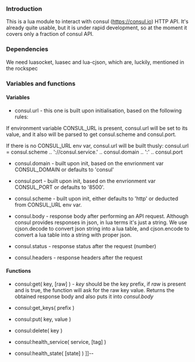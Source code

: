 ### Introduction

   This is a lua module to interact with consul (https://consul.io) HTTP API.
It's already quite usable, but it is under rapid development, so at the moment
it covers only a fraction of consul API.

### Dependencies

   We need luasocket, luasec and lua-cjson, which are, luckily, mentioned in the rockspec

### Variables and functions
#### Variables

* consul.url - this one is built upon initialisation, based on the following rules: 
                    
If environment variable CONSUL_URL is present, consul.url will be set to its value, and it also
will be parsed to get consul.scheme and consul.port.
                    
If there is no CONSUL_URL env var, consul.url will be built thusly:
consul.url = consul.scheme .. '://consul.service.' .. consul.domain .. ':' .. consul.port

* consul.domain - built upon init, based on the envrionment var CONSUL_DOMAIN or defaults to 'consul' 
* consul.port - built upon init, based on the envrionment var CONSUL_PORT or defaults to '8500'. 
* consul.scheme - built upon init, either defaults to 'http' or deducted from CONSUL_URL env var.

* consul.body - response body after performing an API request. Although consul provides responses in json,
in lua terms it's just a string. We use cjson.decode to convert json string into a lua table, 
and cjson.encode to convert a lua table into a string with proper json. 

* consul.status - response status after the request (number)
* consul.headers - response headers after the request

#### Functions

* consul:get( key, [raw] ) - *key* should be the key prefix, if *raw* is present and is true, 
the function will ask for the raw key value. Returns the obtained response body and also puts it into *consul.body*

* consul:get_keys( prefix ) 
* consul:put( key, value )  
* consul:delete( key )  
* consul:health_service( service, [tag] ) 
* consul:health_state( [state] )                                                                                                                     ]]--

